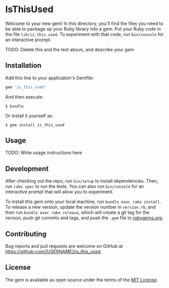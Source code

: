 # IsThisUsed

Welcome to your new gem! In this directory, you'll find the files you need to be able to package up your Ruby library into a gem. Put your Ruby code in the file `lib/is_this_used`. To experiment with that code, run `bin/console` for an interactive prompt.

TODO: Delete this and the text above, and describe your gem

## Installation

Add this line to your application's Gemfile:

```ruby
gem 'is_this_used'
```

And then execute:

    $ bundle

Or install it yourself as:

    $ gem install is_this_used

## Usage

TODO: Write usage instructions here

## Development

After checking out the repo, run `bin/setup` to install dependencies. Then, run `rake spec` to run the tests. You can also run `bin/console` for an interactive prompt that will allow you to experiment.

To install this gem onto your local machine, run `bundle exec rake install`. To release a new version, update the version number in `version.rb`, and then run `bundle exec rake release`, which will create a git tag for the version, push git commits and tags, and push the `.gem` file to [rubygems.org](https://rubygems.org).

## Contributing

Bug reports and pull requests are welcome on GitHub at https://github.com/[USERNAME]/is_this_used.

## License

The gem is available as open source under the terms of the [MIT License](https://opensource.org/licenses/MIT).
